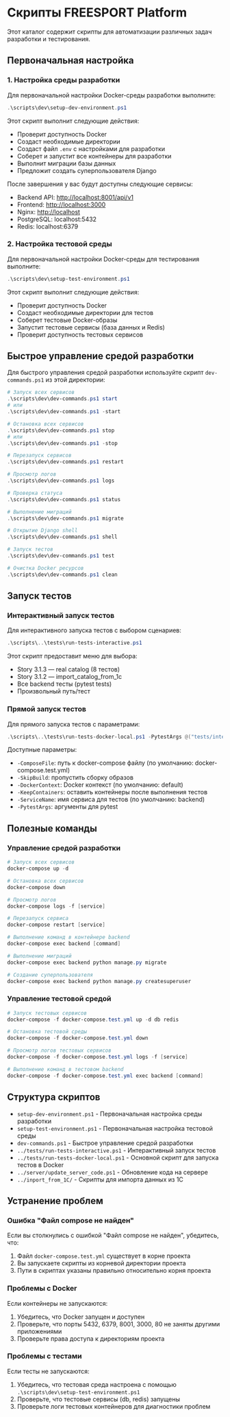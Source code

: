 # Скрипты FREESPORT Platform

Этот каталог содержит скрипты для автоматизации различных задач разработки и тестирования.

## Первоначальная настройка

### 1. Настройка среды разработки

Для первоначальной настройки Docker-среды разработки выполните:

```powershell
.\scripts\dev\setup-dev-environment.ps1
```

Этот скрипт выполнит следующие действия:

- Проверит доступность Docker
- Создаст необходимые директории
- Создаст файл `.env` с настройками для разработки
- Соберет и запустит все контейнеры для разработки
- Выполнит миграции базы данных
- Предложит создать суперпользователя Django

После завершения у вас будут доступны следующие сервисы:

- Backend API: <http://localhost:8001/api/v1>
- Frontend: <http://localhost:3000>
- Nginx: <http://localhost>
- PostgreSQL: localhost:5432
- Redis: localhost:6379

### 2. Настройка тестовой среды

Для первоначальной настройки Docker-среды для тестирования выполните:

```powershell
.\scripts\dev\setup-test-environment.ps1
```

Этот скрипт выполнит следующие действия:

- Проверит доступность Docker
- Создаст необходимые директории для тестов
- Соберет тестовые Docker-образы
- Запустит тестовые сервисы (база данных и Redis)
- Проверит доступность тестовых сервисов

## Быстрое управление средой разработки

Для быстрого управления средой разработки используйте скрипт `dev-commands.ps1` из этой директории:

```powershell
# Запуск всех сервисов
.\scripts\dev\dev-commands.ps1 start
# или
.\scripts\dev\dev-commands.ps1 -start

# Остановка всех сервисов
.\scripts\dev\dev-commands.ps1 stop
# или
.\scripts\dev\dev-commands.ps1 -stop

# Перезапуск сервисов
.\scripts\dev\dev-commands.ps1 restart

# Просмотр логов
.\scripts\dev\dev-commands.ps1 logs

# Проверка статуса
.\scripts\dev\dev-commands.ps1 status

# Выполнение миграций
.\scripts\dev\dev-commands.ps1 migrate

# Открытие Django shell
.\scripts\dev\dev-commands.ps1 shell

# Запуск тестов
.\scripts\dev\dev-commands.ps1 test

# Очистка Docker ресурсов
.\scripts\dev\dev-commands.ps1 clean
```

## Запуск тестов

### Интерактивный запуск тестов

Для интерактивного запуска тестов с выбором сценариев:

```powershell
.\scripts\..\tests\run-tests-interactive.ps1
```

Этот скрипт предоставит меню для выбора:
- Story 3.1.3 — real catalog (8 тестов)
- Story 3.1.2 — import_catalog_from_1c
- Все backend тесты (pytest tests)
- Произвольный путь/тест

### Прямой запуск тестов

Для прямого запуска тестов с параметрами:

```powershell
.\scripts\..\tests\run-tests-docker-local.ps1 -PytestArgs @("tests/integration/test_real_catalog_import.py", "-v")
```

Доступные параметры:
- `-ComposeFile`: путь к docker-compose файлу (по умолчанию: docker-compose.test.yml)
- `-SkipBuild`: пропустить сборку образов
- `-DockerContext`: Docker контекст (по умолчанию: default)
- `-KeepContainers`: оставить контейнеры после выполнения тестов
- `-ServiceName`: имя сервиса для тестов (по умолчанию: backend)
- `-PytestArgs`: аргументы для pytest

## Полезные команды

### Управление средой разработки

```powershell
# Запуск всех сервисов
docker-compose up -d

# Остановка всех сервисов
docker-compose down

# Просмотр логов
docker-compose logs -f [service]

# Перезапуск сервиса
docker-compose restart [service]

# Выполнение команд в контейнере backend
docker-compose exec backend [command]

# Выполнение миграций
docker-compose exec backend python manage.py migrate

# Создание суперпользователя
docker-compose exec backend python manage.py createsuperuser
```

### Управление тестовой средой

```powershell
# Запуск тестовых сервисов
docker-compose -f docker-compose.test.yml up -d db redis

# Остановка тестовой среды
docker-compose -f docker-compose.test.yml down

# Просмотр логов тестовых сервисов
docker-compose -f docker-compose.test.yml logs -f [service]

# Выполнение команд в тестовом backend
docker-compose -f docker-compose.test.yml exec backend [command]
```

## Структура скриптов

- `setup-dev-environment.ps1` - Первоначальная настройка среды разработки
- `setup-test-environment.ps1` - Первоначальная настройка тестовой среды
- `dev-commands.ps1` - Быстрое управление средой разработки
- `../tests/run-tests-interactive.ps1` - Интерактивный запуск тестов
- `../tests/run-tests-docker-local.ps1` - Основной скрипт для запуска тестов в Docker
- `../server/update_server_code.ps1` - Обновление кода на сервере
- `../inport_from_1C/` - Скрипты для импорта данных из 1С

## Устранение проблем

### Ошибка "Файл compose не найден"

Если вы столкнулись с ошибкой "Файл compose не найден", убедитесь, что:
1. Файл `docker-compose.test.yml` существует в корне проекта
2. Вы запускаете скрипты из корневой директории проекта
3. Пути в скриптах указаны правильно относительно корня проекта

### Проблемы с Docker

Если контейнеры не запускаются:
1. Убедитесь, что Docker запущен и доступен
2. Проверьте, что порты 5432, 6379, 8001, 3000, 80 не заняты другими приложениями
3. Проверьте права доступа к директориям проекта

### Проблемы с тестами

Если тесты не запускаются:
1. Убедитесь, что тестовая среда настроена с помощью `.\scripts\dev\setup-test-environment.ps1`
2. Проверьте, что тестовые сервисы (db, redis) запущены
3. Проверьте логи тестовых контейнеров для диагностики проблем
